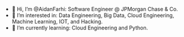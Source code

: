 - 👋 Hi, I’m @AidanFarhi: Software Engineer @ JPMorgan Chase & Co.
- 👀 I’m interested in: Data Engineering, Big Data, Cloud Engineering, Machine Learning, IOT, and Hacking.
- 🌱 I’m currently learning: Cloud Engineering and Python.

<!---
AidanFarhi/AidanFarhi is a ✨ special ✨ repository because its `README.md` (this file) appears on your GitHub profile.
You can click the Preview link to take a look at your changes.
--->
